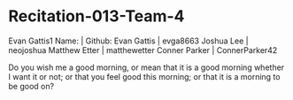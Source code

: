 # Recitation-013-Team-4
Evan Gattis1
Name:         |    Github:
Evan Gattis   |    evga8663
Joshua Lee    |    neojoshua
Matthew Etter |    matthewetter
Conner Parker |    ConnerParker42

Do you wish me a good morning, or mean that it is a good morning whether I want it or not; or that you feel good this morning; or that it is a morning to be good on?